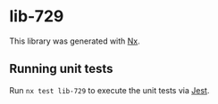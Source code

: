 # lib-729

This library was generated with [Nx](https://nx.dev).

## Running unit tests

Run `nx test lib-729` to execute the unit tests via [Jest](https://jestjs.io).
